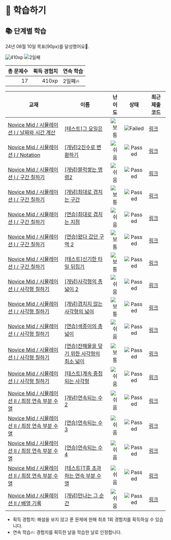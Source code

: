 # 📖 학습하기

## 📚 단계별 학습
24년 08월 10일 목표(90px)를 달성했어요🥳.

![410xp](https://img.shields.io/badge/EXP-410xp-%235cb85c.svg?for-the-badge)
![2일째](https://img.shields.io/badge/연속학습-2일째-%23E34F26.svg?for-the-badge)

|총 문제수|획득 경험치|연속 학습|
|---:|---:|---|
17|410xp|2일째🔥|

|교재|이름|난이도|상태|최근 제출 코드|
|---|---|:---:|:---:|---|
|[Novice Mid / 시뮬레이션 I / 날짜와 시간 계산](https://www.codetree.ai/missions?missionId=5)|[[테스트]그 요일은](https://www.codetree.ai/missions/5/problems/the-day-of-the-day)|![보통][medium]|![Failed][failed]|[링크](https://github.com/wjddnjs1010/codetree-TILs/blob/main/240810/%EA%B7%B8%20%EC%9A%94%EC%9D%BC%EC%9D%80/the-day-of-the-day.py)|
|[Novice Mid / 시뮬레이션 I / Notation](https://www.codetree.ai/missions?missionId=5)|[[개념]2진수로 변환하기](https://www.codetree.ai/missions/5/problems/convert-to-binary)|![쉬움][easy]|![Passed][passed]|[링크](https://github.com/wjddnjs1010/codetree-TILs/blob/main/240810/2%EC%A7%84%EC%88%98%EB%A1%9C%20%EB%B3%80%ED%99%98%ED%95%98%EA%B8%B0/convert-to-binary.py)|
|[Novice Mid / 시뮬레이션 I / 구간 칠하기](https://www.codetree.ai/missions?missionId=5)|[[개념]블럭쌓는 명령2](https://www.codetree.ai/missions/5/problems/block-stacking-commands2)|![쉬움][easy]|![Passed][passed]|[링크](https://github.com/wjddnjs1010/codetree-TILs/blob/main/240810/%EB%B8%94%EB%9F%AD%EC%8C%93%EB%8A%94%20%EB%AA%85%EB%A0%B92/block-stacking-commands2.py)|
|[Novice Mid / 시뮬레이션 I / 구간 칠하기](https://www.codetree.ai/missions?missionId=5)|[[개념]최대로 겹치는 구간](https://www.codetree.ai/missions/5/problems/maximum-overlapped-segments)|![보통][medium]|![Passed][passed]|[링크](https://github.com/wjddnjs1010/codetree-TILs/blob/main/240810/%EC%B5%9C%EB%8C%80%EB%A1%9C%20%EA%B2%B9%EC%B9%98%EB%8A%94%20%EA%B5%AC%EA%B0%84/maximum-overlapped-segments.py)|
|[Novice Mid / 시뮬레이션 I / 구간 칠하기](https://www.codetree.ai/missions?missionId=5)|[[연습]최대로 겹치는 지점](https://www.codetree.ai/missions/5/problems/maximum-overlapped-points)|![쉬움][easy]|![Passed][passed]|[링크](https://github.com/wjddnjs1010/codetree-TILs/blob/main/240810/%EC%B5%9C%EB%8C%80%EB%A1%9C%20%EA%B2%B9%EC%B9%98%EB%8A%94%20%EC%A7%80%EC%A0%90/maximum-overlapped-points.py)|
|[Novice Mid / 시뮬레이션 I / 구간 칠하기](https://www.codetree.ai/missions?missionId=5)|[[연습]왔다 갔던 구역 2](https://www.codetree.ai/missions/5/problems/area-been-to-and-from2)|![보통][medium]|![Passed][passed]|[링크](https://github.com/wjddnjs1010/codetree-TILs/blob/main/240810/%EC%99%94%EB%8B%A4%20%EA%B0%94%EB%8D%98%20%EA%B5%AC%EC%97%AD%202/area-been-to-and-from2.py)|
|[Novice Mid / 시뮬레이션 I / 구간 칠하기](https://www.codetree.ai/missions?missionId=5)|[[테스트]신기한 타일 뒤집기](https://www.codetree.ai/missions/5/problems/strange-flipping-tiles)|![보통][medium]|![Passed][passed]|[링크](https://github.com/wjddnjs1010/codetree-TILs/blob/main/240810/%EC%8B%A0%EA%B8%B0%ED%95%9C%20%ED%83%80%EC%9D%BC%20%EB%92%A4%EC%A7%91%EA%B8%B0/strange-flipping-tiles.py)|
|[Novice Mid / 시뮬레이션 I / 사각형 칠하기](https://www.codetree.ai/missions?missionId=5)|[[개념]사각형의 총 넓이 2](https://www.codetree.ai/missions/5/problems/total-width-of-a-rectangle2)|![쉬움][easy]|![Passed][passed]|[링크](https://github.com/wjddnjs1010/codetree-TILs/blob/main/240810/%EC%82%AC%EA%B0%81%ED%98%95%EC%9D%98%20%EC%B4%9D%20%EB%84%93%EC%9D%B4%202/total-width-of-a-rectangle2.py)|
|[Novice Mid / 시뮬레이션 I / 사각형 칠하기](https://www.codetree.ai/missions?missionId=5)|[[개념]겹치지 않는 사각형의 넓이](https://www.codetree.ai/missions/5/problems/area-of-non-overlapping-rectangle)|![보통][medium]|![Passed][passed]|[링크](https://github.com/wjddnjs1010/codetree-TILs/blob/main/240810/%EA%B2%B9%EC%B9%98%EC%A7%80%20%EC%95%8A%EB%8A%94%20%EC%82%AC%EA%B0%81%ED%98%95%EC%9D%98%20%EB%84%93%EC%9D%B4/area-of-non-overlapping-rectangle.py)|
|[Novice Mid / 시뮬레이션 I / 사각형 칠하기](https://www.codetree.ai/missions?missionId=5)|[[연습]색종이의 총 넓이](https://www.codetree.ai/missions/5/problems/the-total-area-of-colored-paper.)|![쉬움][easy]|![Passed][passed]|[링크](https://github.com/wjddnjs1010/codetree-TILs/blob/main/240810/%EC%83%89%EC%A2%85%EC%9D%B4%EC%9D%98%20%EC%B4%9D%20%EB%84%93%EC%9D%B4/the-total-area-of-colored-paper..py)|
|[Novice Mid / 시뮬레이션 I / 사각형 칠하기](https://www.codetree.ai/missions?missionId=5)|[[연습]잔해물을 덮기 위한 사각형의 최소 넓이](https://www.codetree.ai/missions/5/problems/minimum-area-of-rectangle-to-cover-debris)|![보통][medium]|![Passed][passed]|[링크](https://github.com/wjddnjs1010/codetree-TILs/blob/main/240810/%EC%9E%94%ED%95%B4%EB%AC%BC%EC%9D%84%20%EB%8D%AE%EA%B8%B0%20%EC%9C%84%ED%95%9C%20%EC%82%AC%EA%B0%81%ED%98%95%EC%9D%98%20%EC%B5%9C%EC%86%8C%20%EB%84%93%EC%9D%B4/minimum-area-of-rectangle-to-cover-debris.py)|
|[Novice Mid / 시뮬레이션 I / 사각형 칠하기](https://www.codetree.ai/missions?missionId=5)|[[테스트]계속 중첩되는 사각형](https://www.codetree.ai/missions/5/problems/continuously-overlapping-squares)|![쉬움][easy]|![Passed][passed]|[링크](https://github.com/wjddnjs1010/codetree-TILs/blob/main/240810/%EA%B3%84%EC%86%8D%20%EC%A4%91%EC%B2%A9%EB%90%98%EB%8A%94%20%EC%82%AC%EA%B0%81%ED%98%95/continuously-overlapping-squares.py)|
|[Novice Mid / 시뮬레이션 II / 최장 연속 부분 수열](https://www.codetree.ai/missions?missionId=5)|[[개념]연속되는 수 2](https://www.codetree.ai/missions/5/problems/continuous-number2)|![쉬움][easy]|![Passed][passed]|[링크](https://github.com/wjddnjs1010/codetree-TILs/blob/main/240810/%EC%97%B0%EC%86%8D%EB%90%98%EB%8A%94%20%EC%88%98%202/continuous-number2.py)|
|[Novice Mid / 시뮬레이션 II / 최장 연속 부분 수열](https://www.codetree.ai/missions?missionId=5)|[[연습]연속되는 수 3](https://www.codetree.ai/missions/5/problems/continuous-number3)|![쉬움][easy]|![Passed][passed]|[링크](https://github.com/wjddnjs1010/codetree-TILs/blob/main/240810/%EC%97%B0%EC%86%8D%EB%90%98%EB%8A%94%20%EC%88%98%203/continuous-number3.py)|
|[Novice Mid / 시뮬레이션 II / 최장 연속 부분 수열](https://www.codetree.ai/missions?missionId=5)|[[연습]연속되는 수 4](https://www.codetree.ai/missions/5/problems/continuous-number4)|![쉬움][easy]|![Passed][passed]|[링크](https://github.com/wjddnjs1010/codetree-TILs/blob/main/240810/%EC%97%B0%EC%86%8D%EB%90%98%EB%8A%94%20%EC%88%98%204/continuous-number4.py)|
|[Novice Mid / 시뮬레이션 II / 최장 연속 부분 수열](https://www.codetree.ai/missions?missionId=5)|[[테스트]T를 초과하는 연속 부분 수열](https://www.codetree.ai/missions/5/problems/subsequence-above-t)|![쉬움][easy]|![Passed][passed]|[링크](https://github.com/wjddnjs1010/codetree-TILs/blob/main/240810/T%EB%A5%BC%20%EC%B4%88%EA%B3%BC%ED%95%98%EB%8A%94%20%EC%97%B0%EC%86%8D%20%EB%B6%80%EB%B6%84%20%EC%88%98%EC%97%B4/subsequence-above-t.py)|
|[Novice Mid / 시뮬레이션 II / 배열 기록](https://www.codetree.ai/missions?missionId=5)|[[개념]만나는 그 순간](https://www.codetree.ai/missions/5/problems/the-moment-we-meet)|![쉬움][easy]|![Passed][passed]|[링크](https://github.com/wjddnjs1010/codetree-TILs/blob/main/240810/%EB%A7%8C%EB%82%98%EB%8A%94%20%EA%B7%B8%20%EC%88%9C%EA%B0%84/the-moment-we-meet.py)|


* 획득 경험치: 해설을 보지 않고 푼 문제에 한해 최초 1회 경험치를 획득하실 수 있습니다.
* 연속 학습🔥: 경험치를 획득한 날을 학습한 날로 인정합니다.










[b5]: https://img.shields.io/badge/Bronze_5-%235D3E31.svg
[b4]: https://img.shields.io/badge/Bronze_4-%235D3E31.svg
[b3]: https://img.shields.io/badge/Bronze_3-%235D3E31.svg
[b2]: https://img.shields.io/badge/Bronze_2-%235D3E31.svg
[b1]: https://img.shields.io/badge/Bronze_1-%235D3E31.svg
[s5]: https://img.shields.io/badge/Silver_5-%23394960.svg
[s4]: https://img.shields.io/badge/Silver_4-%23394960.svg
[s3]: https://img.shields.io/badge/Silver_3-%23394960.svg
[s2]: https://img.shields.io/badge/Silver_2-%23394960.svg
[s1]: https://img.shields.io/badge/Silver_1-%23394960.svg
[g5]: https://img.shields.io/badge/Gold_5-%23FFC433.svg
[g4]: https://img.shields.io/badge/Gold_4-%23FFC433.svg
[g3]: https://img.shields.io/badge/Gold_3-%23FFC433.svg
[g2]: https://img.shields.io/badge/Gold_2-%23FFC433.svg
[g1]: https://img.shields.io/badge/Gold_1-%23FFC433.svg
[p5]: https://img.shields.io/badge/Platinum_5-%2376DDD8.svg
[p4]: https://img.shields.io/badge/Platinum_4-%2376DDD8.svg
[p3]: https://img.shields.io/badge/Platinum_3-%2376DDD8.svg
[p2]: https://img.shields.io/badge/Platinum_2-%2376DDD8.svg
[p1]: https://img.shields.io/badge/Platinum_1-%2376DDD8.svg
[passed]: https://img.shields.io/badge/Passed-%23009D27.svg
[failed]: https://img.shields.io/badge/Failed-%23D24D57.svg
[easy]: https://img.shields.io/badge/쉬움-%235cb85c.svg?for-the-badge
[medium]: https://img.shields.io/badge/보통-%23FFC433.svg?for-the-badge
[hard]: https://img.shields.io/badge/어려움-%23D24D57.svg?for-the-badge
